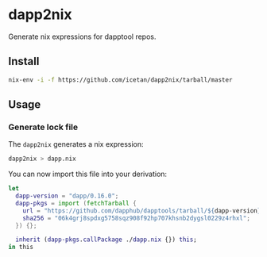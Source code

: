 # dapp2nix

Generate nix expressions for dapptool repos.

## Install

```sh
nix-env -i -f https://github.com/icetan/dapp2nix/tarball/master
```

## Usage

### Generate lock file

The `dapp2nix` generates a nix expression:

```sh
dapp2nix > dapp.nix
```

You can now import this file into your derivation:

```nix
let
  dapp-version = "dapp/0.16.0";
  dapp-pkgs = import (fetchTarball {
    url = "https://github.com/dapphub/dapptools/tarball/${dapp-version}";
    sha256 = "06k4grj8spdxg5758sqz908f92hp707khsnb2dygsl0229z4rhxl";
  }) {};

  inherit (dapp-pkgs.callPackage ./dapp.nix {}) this;
in this
```
